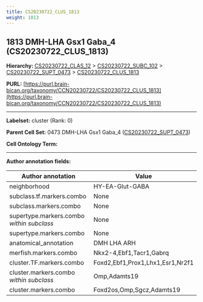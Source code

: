 ```yaml
---
title: CS20230722_CLUS_1813
weight: 1813
---
```

## 1813 DMH-LHA Gsx1 Gaba_4 (CS20230722_CLUS_1813)
<b>Hierarchy: </b>
[CS20230722_CLAS_12](../CS20230722_CLAS_12) >
[CS20230722_SUBC_102](../CS20230722_SUBC_102) >
[CS20230722_SUPT_0473](../CS20230722_SUPT_0473) >
[CS20230722_CLUS_1813](../CS20230722_CLUS_1813)

**PURL:** [https://purl.brain-bican.org/taxonomy/CCN20230722/CS20230722_CLUS_1813](https://purl.brain-bican.org/taxonomy/CCN20230722/CS20230722_CLUS_1813)

---


**Labelset:** cluster (Rank: 0)

**Parent Cell Set:** 0473 DMH-LHA Gsx1 Gaba_4 ([CS20230722_SUPT_0473](../CS20230722_SUPT_0473))



**Cell Ontology Term:** 

[MARKER GENES.]: #


---

[TRANSFERRED ANNOTATIONS.]: #


[AUTHOR ANNOTATION FIELDS.]: #


**Author annotation fields:**

| Author annotation | Value |
|-------------------|-------|
|neighborhood|HY-EA-Glut-GABA|
|subclass.tf.markers.combo|None|
|subclass.markers.combo|None|
|supertype.markers.combo _within subclass_|None|
|supertype.markers.combo|None|
|anatomical_annotation|DMH LHA ARH|
|merfish.markers.combo|Nkx2-4,Ebf1,Tacr1,Gabrq|
|cluster.TF.markers.combo|Foxd2,Ebf1,Prox1,Lhx1,Esr1,Nr2f1|
|cluster.markers.combo _within subclass_|Omp,Adamts19|
|cluster.markers.combo|Foxd2os,Omp,Sgcz,Adamts19|
